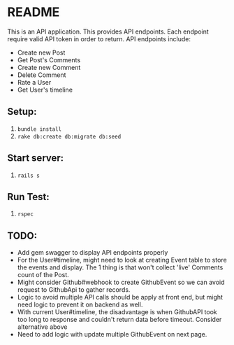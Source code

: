 # README
This is an API application. This provides API endpoints. Each endpoint require valid API token in order to return. API endpoints include:

- Create new Post
- Get Post's Comments
- Create new Comment
- Delete Comment
- Rate a User
- Get User's timeline

## Setup:

1. `bundle install`
2. `rake db:create db:migrate db:seed`

## Start server:

1. `rails s`

## Run Test:

1. `rspec`

## TODO:
- Add gem swagger to display API endpoints properly
- For the User#timeline, might need to look at creating Event table to store the events and display. The 1 thing is that won't collect 'live' Comments count of the Post.
- Might consider Github#webhook to create GithubEvent so we can avoid request to GithubApi to gather records.
- Logic to avoid multiple API calls should be apply at front end, but might need logic to prevent it on backend as well.
- With current User#timeline, the disadvantage is when GithubAPI took too long to response and couldn't return data before timeout. Consider alternative above
- Need to add logic with update multiple GithubEvent on next page.
